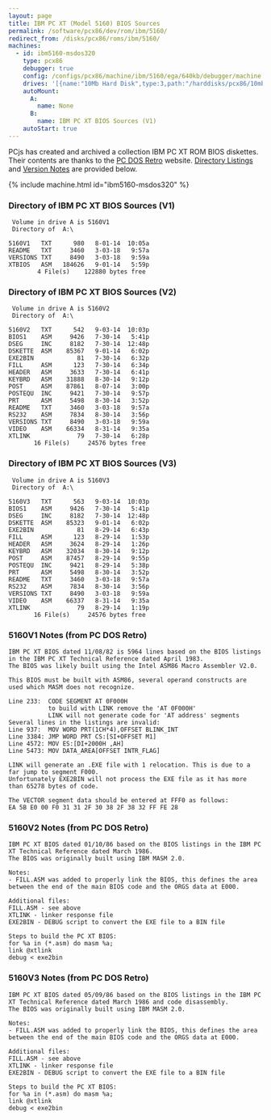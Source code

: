 ```yaml
---
layout: page
title: IBM PC XT (Model 5160) BIOS Sources
permalink: /software/pcx86/dev/rom/ibm/5160/
redirect_from: /disks/pcx86/roms/ibm/5160/
machines:
  - id: ibm5160-msdos320
    type: pcx86
    debugger: true
    config: /configs/pcx86/machine/ibm/5160/ega/640kb/debugger/machine.xml
    drives: '[{name:"10Mb Hard Disk",type:3,path:"/harddisks/pcx86/10mb/MSDOS320-C400.json"}]'
    autoMount:
      A:
        name: None
      B:
        name: IBM PC XT BIOS Sources (V1)
    autoStart: true
---
```


PCjs has created and archived a collection IBM PC XT ROM BIOS diskettes.  Their contents are thanks to the
[PC DOS Retro](https://sites.google.com/site/pcdosretro/) website.  [Directory Listings](#directory-of-ibm-pc-xt-bios-sources-v1)
and [Version Notes](#5160v1-notes-from-pc-dos-retro) are provided below.

{% include machine.html id="ibm5160-msdos320" %}

### Directory of IBM PC XT BIOS Sources (V1)

     Volume in drive A is 5160V1     
     Directory of  A:\
    
    5160V1   TXT      980   8-01-14  10:05a
    README   TXT     3460   3-03-18   9:57a
    VERSIONS TXT     8490   3-03-18   9:59a
    XTBIOS   ASM   184626   9-01-14   5:59p
            4 File(s)    122880 bytes free

### Directory of IBM PC XT BIOS Sources (V2)

     Volume in drive A is 5160V2     
     Directory of  A:\
    
    5160V2   TXT      542   9-03-14  10:03p
    BIOS1    ASM     9426   7-30-14   5:41p
    DSEG     INC     8182   7-30-14  12:48p
    DSKETTE  ASM    85367   9-01-14   6:02p
    EXE2BIN            81   7-30-14   6:32p
    FILL     ASM      123   7-30-14   6:34p
    HEADER   ASM     3633   7-30-14   6:41p
    KEYBRD   ASM    31888   8-30-14   9:12p
    POST     ASM    87861   8-07-14   3:00p
    POSTEQU  INC     9421   7-30-14   9:57p
    PRT      ASM     5498   8-30-14   3:52p
    README   TXT     3460   3-03-18   9:57a
    RS232    ASM     7834   8-30-14   3:56p
    VERSIONS TXT     8490   3-03-18   9:59a
    VIDEO    ASM    66334   8-31-14   9:35a
    XTLINK             79   7-30-14   6:28p
           16 File(s)     24576 bytes free

### Directory of IBM PC XT BIOS Sources (V3)

     Volume in drive A is 5160V3     
     Directory of  A:\
    
    5160V3   TXT      563   9-03-14  10:03p
    BIOS1    ASM     9426   7-30-14   5:41p
    DSEG     INC     8182   7-30-14  12:48p
    DSKETTE  ASM    85323   9-01-14   6:02p
    EXE2BIN            81   8-29-14   6:43p
    FILL     ASM      123   8-29-14   1:53p
    HEADER   ASM     3624   8-29-14   1:26p
    KEYBRD   ASM    32034   8-30-14   9:12p
    POST     ASM    87457   8-29-14   9:55p
    POSTEQU  INC     9421   8-29-14   5:38p
    PRT      ASM     5498   8-30-14   3:52p
    README   TXT     3460   3-03-18   9:57a
    RS232    ASM     7834   8-30-14   3:56p
    VERSIONS TXT     8490   3-03-18   9:59a
    VIDEO    ASM    66337   8-31-14   9:35a
    XTLINK             79   8-29-14   1:19p
           16 File(s)     24576 bytes free

### 5160V1 Notes (from PC DOS Retro) 

    IBM PC XT BIOS dated 11/08/82 is 5964 lines based on the BIOS listings in the IBM PC XT Technical Reference dated April 1983.
    The BIOS was likely built using the Intel ASM86 Macro Assembler V2.0.
    
    This BIOS must be built with ASM86, several operand constructs are used which MASM does not recognize.
    
    Line 233:  CODE SEGMENT AT 0F000H
               to build with LINK remove the 'AT 0F000H'
               LINK will not generate code for 'AT address' segments
    Several lines in the listings are invalid:
    Line 937:  MOV WORD PRT(1CH*4),OFFSET BLINK_INT
    Line 3384: JMP WORD PRT CS:[SI+OFFSET M1]
    Line 4572: MOV ES:[DI+2000H ,AH]
    Line 5473: MOV DATA_AREA[OFFSET INTR_FLAG]
    
    LINK will generate an .EXE file with 1 relocation. This is due to a far jump to segment F000.
    Unfortunately EXE2BIN will not process the EXE file as it has more than 65278 bytes of code.
    
    The VECTOR segment data should be entered at FFF0 as follows:
    EA 5B E0 00 F0 31 31 2F 30 38 2F 38 32 FF FE 28

### 5160V2 Notes (from PC DOS Retro)

    IBM PC XT BIOS dated 01/10/86 based on the BIOS listings in the IBM PC XT Technical Reference dated March 1986.
    The BIOS was originally built using IBM MASM 2.0.
    
    Notes:
    - FILL.ASM was added to properly link the BIOS, this defines the area between the end of the main BIOS code and the ORGS data at E000.
    
    Additional files:
    FILL.ASM - see above
    XTLINK - linker response file
    EXE2BIN - DEBUG script to convert the EXE file to a BIN file
    
    Steps to build the PC XT BIOS:
    for %a in (*.asm) do masm %a;
    link @xtlink
    debug < exe2bin

### 5160V3 Notes (from PC DOS Retro)

    IBM PC XT BIOS dated 05/09/86 based on the BIOS listings in the IBM PC XT Technical Reference dated March 1986 and code disassembly.
    The BIOS was originally built using IBM MASM 2.0.
    
    Notes:
    - FILL.ASM was added to properly link the BIOS, this defines the area between the end of the main BIOS code and the ORGS data at E000.
    
    Additional files:
    FILL.ASM - see above
    XTLINK - linker response file
    EXE2BIN - DEBUG script to convert the EXE file to a BIN file
    
    Steps to build the PC XT BIOS:
    for %a in (*.asm) do masm %a;
    link @xtlink
    debug < exe2bin
